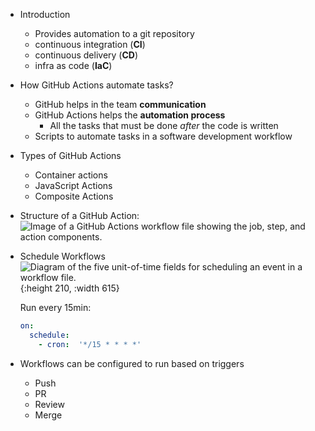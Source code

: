 - Introduction
	- Provides automation to a git repository
	- continuous integration (**CI**)
	- continuous delivery (**CD**)
	- infra as code (**IaC**)
- How GitHub Actions automate tasks?
	- GitHub helps in the team **communication**
	- GitHub Actions helps the **automation process**
		- All the tasks that must be done *after* the code is written
	- Scripts to automate tasks in a software development workflow
- Types of GitHub Actions
	- Container actions
	- JavaScript Actions
	- Composite Actions
- Structure of a GitHub Action:
  ![Image of a GitHub Actions workflow file showing the job, step, and action components.](https://learn.microsoft.com/en-us/training/github/github-actions-automate-tasks/media/github-actions-workflow-components.png)
- Schedule Workflows
  ![Diagram of the five unit-of-time fields for scheduling an event in a workflow file.](https://learn.microsoft.com/en-us/training/github/github-actions-automate-tasks/media/scheduled-events.png){:height 210, :width 615}
  
  Run every 15min:
  ```yml
  on:
    schedule:
      - cron:  '*/15 * * * *'
  ```
- Workflows can be configured to run based on triggers
	- Push
	- PR
	- Review
	- Merge